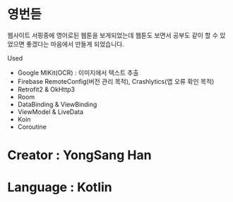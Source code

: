 # 영번듣

웹사이트 서핑중에 영어로된 웹툰을 보게되었는데
웹툰도 보면서 공부도 같이 할 수 있었으면 좋겠다는 마음에서 만들게 되었습니다.

Used
- Google MlKit(OCR) : 이미지에서 텍스트 추출
- Firebase RemoteConfig(버전 관리 목적), Crashlytics(앱 오류 확인 목적)
- Retrofit2 & OkHttp3
- Room
- DataBinding & ViewBinding
- ViewModel & LiveData
- Koin
- Coroutine

# Creator : YongSang Han
# Language : Kotlin

